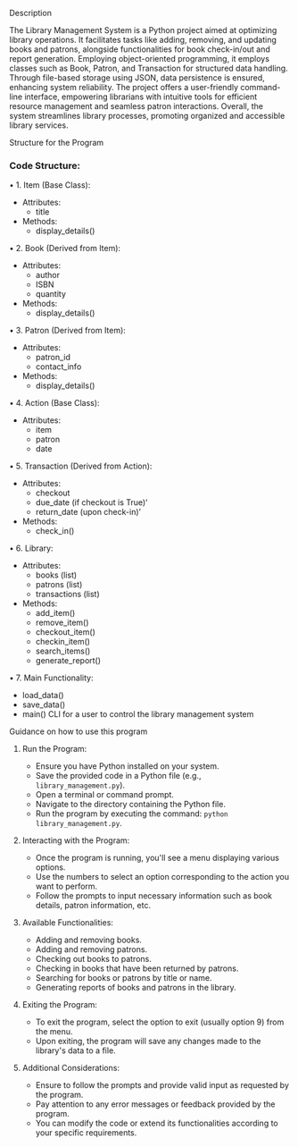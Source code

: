 Description 

The Library Management System is a Python project aimed at optimizing library operations.
It facilitates tasks like adding, removing, and updating books and patrons, alongside functionalities for book check-in/out and report generation. Employing object-oriented programming,
it employs classes such as Book, Patron, and Transaction for structured data handling. Through file-based storage using JSON, data persistence is ensured, enhancing system reliability. 
The project offers a user-friendly command-line interface, empowering librarians with intuitive tools for efficient resource management and seamless patron interactions.
Overall, the system streamlines library processes, promoting organized and accessible library services.

Structure for the Program

### Code Structure:

•	1. Item (Base Class):
   - Attributes:
     - title
   - Methods:
     - display_details()

•	2. Book (Derived from Item):
   - Attributes:
     - author
     - ISBN
     - quantity
   - Methods:
     - display_details()

•	3. Patron (Derived from Item):
   - Attributes:
     - patron_id
     - contact_info
   - Methods:
     - display_details()

•	4. Action (Base Class):
   - Attributes:
     - item
     - patron
     - date

•	5. Transaction (Derived from Action):
   - Attributes:
     - checkout
     - due_date (if checkout is True)‘
     - return_date (upon check-in)’
   - Methods:
     - check_in()


•	6. Library:
   - Attributes:
     - books (list)
     - patrons (list)
     - transactions (list)
   - Methods:
     - add_item()
     - remove_item()
     - checkout_item()
     - checkin_item()
     - search_items()
     - generate_report()



•	7. Main Functionality:
   - load_data()
   - save_data()
   - main()
	    CLI for a user to control the library management system 

Guidance on how to use this program
1. Run the Program:
   - Ensure you have Python installed on your system.
   - Save the provided code in a Python file (e.g., `library_management.py`).
   - Open a terminal or command prompt.
   - Navigate to the directory containing the Python file.
   - Run the program by executing the command: `python library_management.py`.

2. Interacting with the Program:
   - Once the program is running, you'll see a menu displaying various options.
   - Use the numbers to select an option corresponding to the action you want to perform.
   - Follow the prompts to input necessary information such as book details, patron information, etc.

3. Available Functionalities:
   - Adding and removing books.
   - Adding and removing patrons.
   - Checking out books to patrons.
   - Checking in books that have been returned by patrons.
   - Searching for books or patrons by title or name.
   - Generating reports of books and patrons in the library.

4. Exiting the Program:
   - To exit the program, select the option to exit (usually option 9) from the menu.
   - Upon exiting, the program will save any changes made to the library's data to a file.

5. Additional Considerations:
   - Ensure to follow the prompts and provide valid input as requested by the program.
   - Pay attention to any error messages or feedback provided by the program.
   - You can modify the code or extend its functionalities according to your specific requirements.
 
